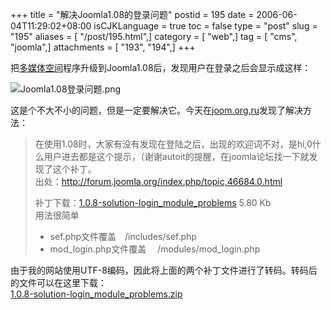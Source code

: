+++
title = "解决Joomla1.08的登录问题"
postid = 195
date = 2006-06-04T11:29:02+08:00
isCJKLanguage = true
toc = false
type = "post"
slug = "195"
aliases = [ "/post/195.html",]
category = [ "web",]
tag = [ "cms", "joomla",]
attachments = [ "193", "194",]
+++


把[多媒体空间](http://cai.mediasky.cn)程序升级到Joomla1.08后，发现用户在登录之后会显示成这样：  

![Joomla1.08登录问题.png](/uploads/2006/06/joomla108_login.png)  

这是个不大不小的问题，但是一定要解决它。今天在[joom.org.ru](http://joom.org.ru/joomla/joomla-tutorial/108solution-login_module_problems.html)发现了解决方法：<!--more-->

> 在使用1.08时，大家有没有发现在登陆之后，出现的欢迎词不对，是hi,0什么用户进去都是这个提示，（谢谢autoit的提醒，在joomla论坛找一下就发现了这个补丁。  
>  出处：<http://forum.joomla.org/index.php/topic,46684.0.html>  
>
> 补丁下载：[1.0.8-solution-login\_module\_problems](http://joom.org.ru/images/stories/file/1.0.8-solution-login_module_problems.zip)
> 5.80 Kb  
>  用法很简单
>
> -   sef.php文件覆盖　/includes/sef.php
> -   mod\_login.php文件覆盖　 /modules/mod\_login.php

由于我的网站使用UTF-8编码，因此将上面的两个补丁文件进行了转码。转码后的文件可以在这里下载：  
<span
id="p194">[1.0.8-solution-login\_module\_problems.zip](/uploads/2006/06/1.0.8-solution-login_module_problems.zip)</span>


